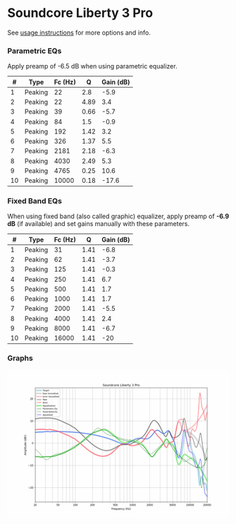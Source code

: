 # Soundcore Liberty 3 Pro
See [usage instructions](https://github.com/jaakkopasanen/AutoEq#usage) for more options and info.

### Parametric EQs
Apply preamp of -6.5 dB when using parametric equalizer.

|   # | Type    |   Fc (Hz) |    Q |   Gain (dB) |
|-----|---------|-----------|------|-------------|
|   1 | Peaking |        22 | 2.8  |        -5.9 |
|   2 | Peaking |        22 | 4.89 |         3.4 |
|   3 | Peaking |        39 | 0.66 |        -5.7 |
|   4 | Peaking |        84 | 1.5  |        -0.9 |
|   5 | Peaking |       192 | 1.42 |         3.2 |
|   6 | Peaking |       326 | 1.37 |         5.5 |
|   7 | Peaking |      2181 | 2.18 |        -6.3 |
|   8 | Peaking |      4030 | 2.49 |         5.3 |
|   9 | Peaking |      4765 | 0.25 |        10.6 |
|  10 | Peaking |     10000 | 0.18 |       -17.6 |

### Fixed Band EQs
When using fixed band (also called graphic) equalizer, apply preamp of **-6.9 dB** (if available) and set gains manually with these parameters.

|   # | Type    |   Fc (Hz) |    Q |   Gain (dB) |
|-----|---------|-----------|------|-------------|
|   1 | Peaking |        31 | 1.41 |        -6.8 |
|   2 | Peaking |        62 | 1.41 |        -3.7 |
|   3 | Peaking |       125 | 1.41 |        -0.3 |
|   4 | Peaking |       250 | 1.41 |         6.7 |
|   5 | Peaking |       500 | 1.41 |         1.7 |
|   6 | Peaking |      1000 | 1.41 |         1.7 |
|   7 | Peaking |      2000 | 1.41 |        -5.5 |
|   8 | Peaking |      4000 | 1.41 |         2.4 |
|   9 | Peaking |      8000 | 1.41 |        -6.7 |
|  10 | Peaking |     16000 | 1.41 |       -20   |

### Graphs
![](./Soundcore%20Liberty%203%20Pro.png)
